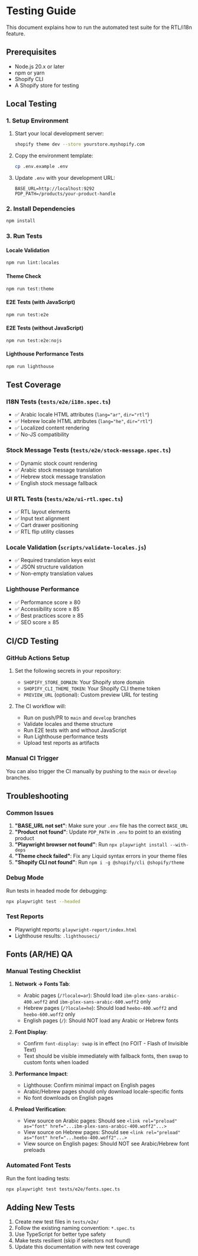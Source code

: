 # Testing Guide

This document explains how to run the automated test suite for the RTL/i18n feature.

## Prerequisites

- Node.js 20.x or later
- npm or yarn
- Shopify CLI
- A Shopify store for testing

## Local Testing

### 1. Setup Environment

1. Start your local development server:
   ```bash
   shopify theme dev --store yourstore.myshopify.com
   ```

2. Copy the environment template:
   ```bash
   cp .env.example .env
   ```

3. Update `.env` with your development URL:
   ```
   BASE_URL=http://localhost:9292
   PDP_PATH=/products/your-product-handle
   ```

### 2. Install Dependencies

```bash
npm install
```

### 3. Run Tests

#### Locale Validation
```bash
npm run lint:locales
```

#### Theme Check
```bash
npm run test:theme
```

#### E2E Tests (with JavaScript)
```bash
npm run test:e2e
```

#### E2E Tests (without JavaScript)
```bash
npm run test:e2e:nojs
```

#### Lighthouse Performance Tests
```bash
npm run lighthouse
```

## Test Coverage

### I18N Tests (`tests/e2e/i18n.spec.ts`)
- ✅ Arabic locale HTML attributes (`lang="ar"`, `dir="rtl"`)
- ✅ Hebrew locale HTML attributes (`lang="he"`, `dir="rtl"`)
- ✅ Localized content rendering
- ✅ No-JS compatibility

### Stock Message Tests (`tests/e2e/stock-message.spec.ts`)
- ✅ Dynamic stock count rendering
- ✅ Arabic stock message translation
- ✅ Hebrew stock message translation
- ✅ English stock message fallback

### UI RTL Tests (`tests/e2e/ui-rtl.spec.ts`)
- ✅ RTL layout elements
- ✅ Input text alignment
- ✅ Cart drawer positioning
- ✅ RTL flip utility classes

### Locale Validation (`scripts/validate-locales.js`)
- ✅ Required translation keys exist
- ✅ JSON structure validation
- ✅ Non-empty translation values

### Lighthouse Performance
- ✅ Performance score ≥ 80
- ✅ Accessibility score ≥ 85
- ✅ Best practices score ≥ 85
- ✅ SEO score ≥ 85

## CI/CD Testing

### GitHub Actions Setup

1. Set the following secrets in your repository:
   - `SHOPIFY_STORE_DOMAIN`: Your Shopify store domain
   - `SHOPIFY_CLI_THEME_TOKEN`: Your Shopify CLI theme token
   - `PREVIEW_URL` (optional): Custom preview URL for testing

2. The CI workflow will:
   - Run on push/PR to `main` and `develop` branches
   - Validate locales and theme structure
   - Run E2E tests with and without JavaScript
   - Run Lighthouse performance tests
   - Upload test reports as artifacts

### Manual CI Trigger

You can also trigger the CI manually by pushing to the `main` or `develop` branches.

## Troubleshooting

### Common Issues

1. **"BASE_URL not set"**: Make sure your `.env` file has the correct `BASE_URL`
2. **"Product not found"**: Update `PDP_PATH` in `.env` to point to an existing product
3. **"Playwright browser not found"**: Run `npx playwright install --with-deps`
4. **"Theme check failed"**: Fix any Liquid syntax errors in your theme files
5. **"Shopify CLI not found"**: Run `npm i -g @shopify/cli @shopify/theme`

### Debug Mode

Run tests in headed mode for debugging:
```bash
npx playwright test --headed
```

### Test Reports

- Playwright reports: `playwright-report/index.html`
- Lighthouse results: `.lighthouseci/`

## Fonts (AR/HE) QA

### Manual Testing Checklist

1. **Network → Fonts Tab**:
   - Arabic pages (`/?locale=ar`): Should load `ibm-plex-sans-arabic-400.woff2` and `ibm-plex-sans-arabic-600.woff2` only
   - Hebrew pages (`/?locale=he`): Should load `heebo-400.woff2` and `heebo-600.woff2` only
   - English pages (`/`): Should NOT load any Arabic or Hebrew fonts

2. **Font Display**:
   - Confirm `font-display: swap` is in effect (no FOIT - Flash of Invisible Text)
   - Text should be visible immediately with fallback fonts, then swap to custom fonts when loaded

3. **Performance Impact**:
   - Lighthouse: Confirm minimal impact on English pages
   - Arabic/Hebrew pages should only download locale-specific fonts
   - No font downloads on English pages

4. **Preload Verification**:
   - View source on Arabic pages: Should see `<link rel="preload" as="font" href="...ibm-plex-sans-arabic-400.woff2"...>`
   - View source on Hebrew pages: Should see `<link rel="preload" as="font" href="...heebo-400.woff2"...>`
   - View source on English pages: Should NOT see Arabic/Hebrew font preloads

### Automated Font Tests

Run the font loading tests:
```bash
npx playwright test tests/e2e/fonts.spec.ts
```

## Adding New Tests

1. Create new test files in `tests/e2e/`
2. Follow the existing naming convention: `*.spec.ts`
3. Use TypeScript for better type safety
4. Make tests resilient (skip if selectors not found)
5. Update this documentation with new test coverage
